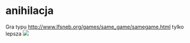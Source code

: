 # anihilacja
Gra typu http://www.lfsneb.org/games/same_game/samegame.html tylko lepsza 
![](http://33.media.tumblr.com/951b3aaa905150d18dadc078ee84a5f0/tumblr_inline_mstyimTS5V1qz4rgp.gif)
